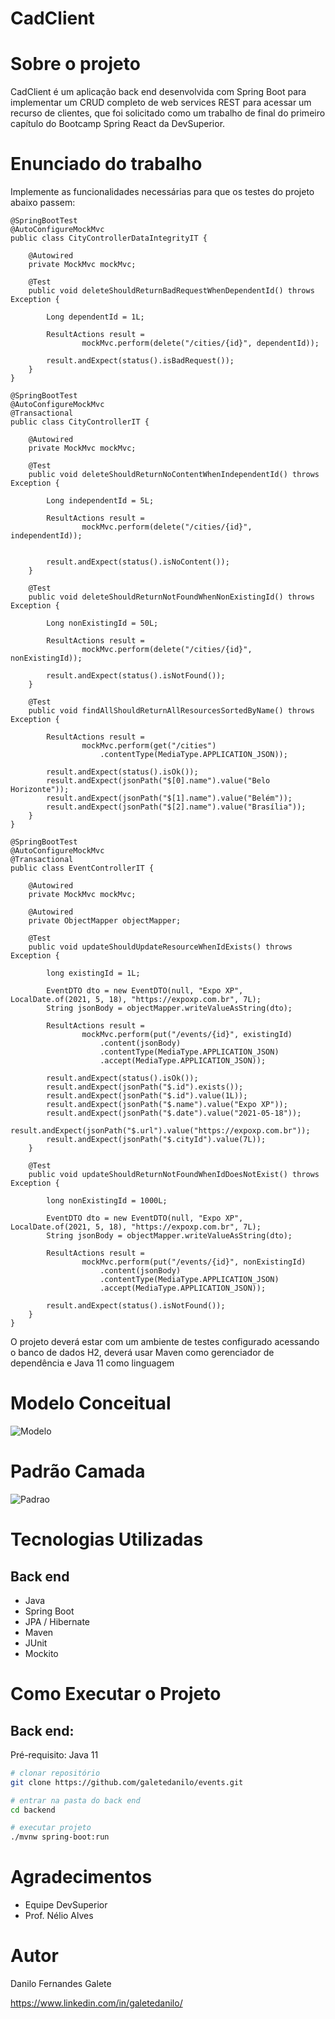 # CadClient

# Sobre o projeto

CadClient é um aplicação back end desenvolvida com Spring Boot para implementar um CRUD completo de web services REST para acessar um recurso de clientes, que foi solicitado como um trabalho de final do primeiro capítulo do Bootcamp Spring React da DevSuperior.

# Enunciado do trabalho

Implemente as funcionalidades necessárias para que os testes do projeto abaixo passem:

```
@SpringBootTest
@AutoConfigureMockMvc
public class CityControllerDataIntegrityIT {

	@Autowired
	private MockMvc mockMvc;
	
	@Test
	public void deleteShouldReturnBadRequestWhenDependentId() throws Exception {		

		Long dependentId = 1L;
		
		ResultActions result =
				mockMvc.perform(delete("/cities/{id}", dependentId));
				
		result.andExpect(status().isBadRequest());
	}
}

@SpringBootTest
@AutoConfigureMockMvc
@Transactional
public class CityControllerIT {

	@Autowired
	private MockMvc mockMvc;
	
	@Test
	public void deleteShouldReturnNoContentWhenIndependentId() throws Exception {		
		
		Long independentId = 5L;
		
		ResultActions result =
				mockMvc.perform(delete("/cities/{id}", independentId));
		
		
		result.andExpect(status().isNoContent());
	}

	@Test
	public void deleteShouldReturnNotFoundWhenNonExistingId() throws Exception {		

		Long nonExistingId = 50L;
		
		ResultActions result =
				mockMvc.perform(delete("/cities/{id}", nonExistingId));

		result.andExpect(status().isNotFound());
	}

	@Test
	public void findAllShouldReturnAllResourcesSortedByName() throws Exception {
		
		ResultActions result =
				mockMvc.perform(get("/cities")
					.contentType(MediaType.APPLICATION_JSON));

		result.andExpect(status().isOk());
		result.andExpect(jsonPath("$[0].name").value("Belo Horizonte"));
		result.andExpect(jsonPath("$[1].name").value("Belém"));
		result.andExpect(jsonPath("$[2].name").value("Brasília"));
	}
}

@SpringBootTest
@AutoConfigureMockMvc
@Transactional
public class EventControllerIT {

	@Autowired
	private MockMvc mockMvc;
	
	@Autowired
	private ObjectMapper objectMapper;
	
	@Test
	public void updateShouldUpdateResourceWhenIdExists() throws Exception {

		long existingId = 1L;
		
		EventDTO dto = new EventDTO(null, "Expo XP", LocalDate.of(2021, 5, 18), "https://expoxp.com.br", 7L);
		String jsonBody = objectMapper.writeValueAsString(dto);
		
		ResultActions result =
				mockMvc.perform(put("/events/{id}", existingId)
					.content(jsonBody)
					.contentType(MediaType.APPLICATION_JSON)
					.accept(MediaType.APPLICATION_JSON));
		
		result.andExpect(status().isOk());
		result.andExpect(jsonPath("$.id").exists());
		result.andExpect(jsonPath("$.id").value(1L));		
		result.andExpect(jsonPath("$.name").value("Expo XP"));
		result.andExpect(jsonPath("$.date").value("2021-05-18"));
		result.andExpect(jsonPath("$.url").value("https://expoxp.com.br"));
		result.andExpect(jsonPath("$.cityId").value(7L));
	}

	@Test
	public void updateShouldReturnNotFoundWhenIdDoesNotExist() throws Exception {

		long nonExistingId = 1000L;
		
		EventDTO dto = new EventDTO(null, "Expo XP", LocalDate.of(2021, 5, 18), "https://expoxp.com.br", 7L);
		String jsonBody = objectMapper.writeValueAsString(dto);
		
		ResultActions result =
				mockMvc.perform(put("/events/{id}", nonExistingId)
					.content(jsonBody)
					.contentType(MediaType.APPLICATION_JSON)
					.accept(MediaType.APPLICATION_JSON));
		
		result.andExpect(status().isNotFound());
	}
}

```

O projeto deverá estar com um ambiente de testes configurado acessando o banco de dados H2, deverá usar Maven como gerenciador de dependência e Java 11 como linguagem

# Modelo Conceitual

![Modelo](https://github.com/galetedanilo/cadclient/blob/master/assets/modelo.png)

# Padrão Camada

![Padrao](https://github.com/galetedanilo/cadclient/blob/master/assets/camadas.png)

# Tecnologias Utilizadas

## Back end

- Java
- Spring Boot
- JPA / Hibernate
- Maven
- JUnit
- Mockito

# Como Executar o Projeto

## Back end:

Pré-requisito: Java 11

```bash
# clonar repositório
git clone https://github.com/galetedanilo/events.git

# entrar na pasta do back end
cd backend

# executar projeto
./mvnw spring-boot:run
```

# Agradecimentos

-  Equipe DevSuperior
-  Prof. Nélio Alves

# Autor

Danilo Fernandes Galete

https://www.linkedin.com/in/galetedanilo/

